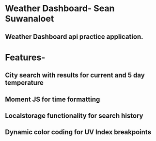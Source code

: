 # Weather Dashboard- Sean Suwanaloet

## Weather Dashboard api practice application.

# Features- 
## City search with results for current and 5 day temperature
## Moment JS for time formatting
## Localstorage functionality for search history
## Dynamic color coding for UV Index breakpoints
